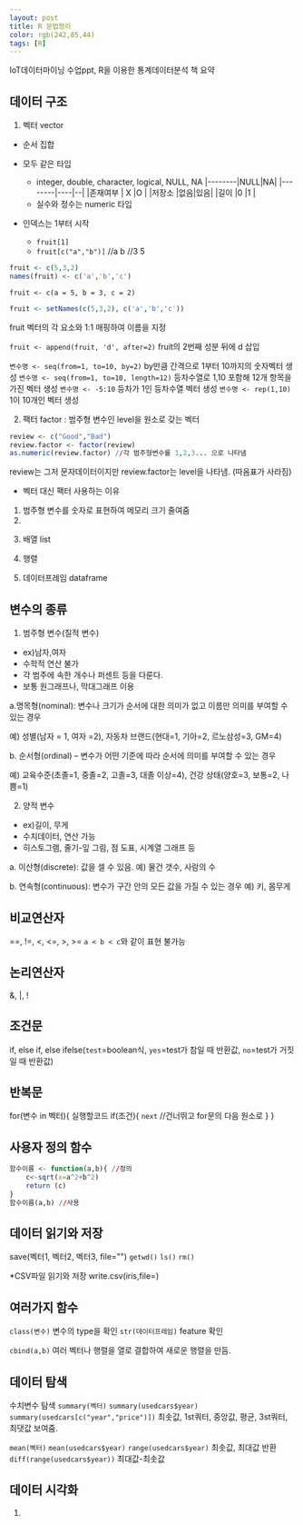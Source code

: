 ```yaml
---
layout: post
title: R 문법정리
color: rgb(242,85,44)
tags: [R]
---
```

IoT데이터마이닝 수업ppt, 
R을 이용한 통계데이터분석 책 요약

## 데이터 구조

1. 벡터 vector
- 순서 집합
- 모두 같은 타입
    - integer, double, character, logical, NULL, NA
        |--------|NULL|NA|
        |--------|----|--|
        |존재여부 |  X |O |
        |저장소   |없음|있음|
        |길이     |0  |1  |
    - 실수와 정수는 numeric 타입

- 인덱스는 1부터 시작
    - `fruit[1]`
    - `fruit[c("a","b")]` //a b 
                          //3 5


```r
fruit <- c(5,3,2)
names(fruit) <- c('a','b','c')
``` 
`fruit <- c(a = 5, b = 3, c = 2)`

```r
fruit <- setNames(c(5,3,2), c('a','b','c'))
```
fruit 벡터의 각 요소와 1:1 매핑하여 이름을 지정

`fruit <- append(fruit, 'd', after=2)`
fruit의 2번째 성분 뒤에 d 삽입

`변수명 <- seq(from=1, to=10, by=2)`  by만큼 간격으로 1부터 10까지의 숫자벡터 생성
`변수명 <- seq(from=1, to=10, length=12)` 등차수열로 1,10 포함해 12개 항목을 가진 벡터 생성
`변수명 <- -5:10` 등차가 1인 등차수열 벡터 생성
`변수명 <- rep(1,10)` 1이 10개인 벡터 생성



2. 팩터 factor
: 범주형 변수인 level을 원소로 갖는 벡터
```r
review <- c("Good","Bad")
review.factor <- factor(review)
as.numeric(review.factor) //각 범주형변수를 1,2,3... 으로 나타냄
```
review는 그저 문자데이터이지만 review.factor는 level을 나타냄.
(따옴표가 사라짐)

- 벡터 대신 팩터 사용하는 이유
1) 범주형 변수를 숫자로 표현하여 메모리 크기 줄여줌
2) 

3. 배열 list


4. 행렬

5. 데이터프레임 dataframe


## 변수의 종류

1. 범주형 변수(질적 변수)
- ex)남자,여자
- 수학적 연산 불가
- 각 범주에 속한 개수나 퍼센트 등을 다룬다. 
- 보통 원그래프나, 막대그래프 이용

 a.명목형(nominal): 변수나 크기가 순서에 대한 의미가 없고 이름만 의미를 부여할 수 있는 경우

   예) 성별(남자 = 1, 여자 =2), 자동차 브랜드(현대=1, 기아=2, 르노삼성=3, GM=4)

 b. 순서형(ordinal) – 변수가 어떤 기준에 따라 순서에 의미를 부여할 수 있는 경우

   예) 교육수준(초졸=1, 중졸=2, 고졸=3, 대졸 이상=4), 건강 상태(양호=3, 보통=2, 나쁨=1)


2. 양적 변수 
- ex)길이, 무게
- 수치데이터, 연산 가능 
- 히스토그램, 줄기-잎 그림, 점 도표, 시계열 그래프 등

a. 이산형(discrete): 값을 셀 수 있음.
   예) 물건 갯수, 사람의 수

b. 연속형(continuous): 변수가 구간 안의 모든 값을 가질 수 있는 경우
 예) 키, 몸무게


## 비교연산자
==, !=, <, <=, >, >=
`a < b < c`와 같이 표현 불가능

## 논리연산자
&, |, !

## 조건문
if, else if, else
ifelse(`test`=boolean식, `yes`=test가 참일 때 반환값, `no`=test가 거짓일 때 반환값)

## 반복문
for(변수 in 벡터){ 
    실행할코드
    if(조건){
        `next` //건너뛰고 for문의 다음 원소로
    }
}



## 사용자 정의 함수
```r
함수이름 <- function(a,b){ //정의
    c<-sqrt(x=a^2+b^2)
    return (c)
}
함수이름(a,b) //사용
```


## 데이터 읽기와 저장
save(벡터1, 벡터2, 벡터3, file="")
`getwd()` 
`ls()`
`rm()`

*CSV파일 읽기와 저장
write.csv(iris,file=)



## 여러가지 함수
`class(변수)` 변수의 type을 확인
`str(데이터프레임)` feature 확인
 
`cbind(a,b)` 여러 벡터나 행렬을 열로 결합하여 새로운 행렬을 만듬.

## 데이터 탐색
수치변수 탐색
`summary(벡터)`
`summary(usedcars$year)` 
`summary(usedcars[c("year","price")])`
최솟값, 1st쿼터, 중앙값, 평균, 3st쿼터, 최댓값 보여줌.

`mean(벡터)`
`mean(usedcars$year)`
`range(usedcars$year)` 최솟값, 최대값 반환
`diff(range(usedcars$year))` 최대값-최솟값

## 데이터 시각화
1. 
